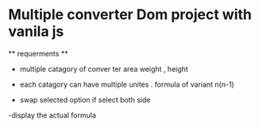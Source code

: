 
# Multiple converter  Dom project with vanila js 

** requerments **
- multiple catagory of conver ter area weight , height 

- each catagory can have multiple unites . formula of variant n(n-1)

- swap selected option if select both side 

-display the actual formula 
